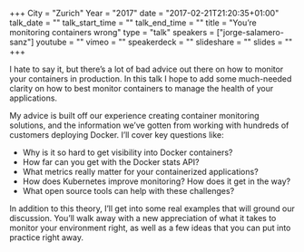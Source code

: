 +++
City = "Zurich"
Year = "2017"
date = "2017-02-21T21:20:35+01:00"
talk_date = ""
talk_start_time = ""
talk_end_time = ""
title = "You’re monitoring containers wrong"
type = "talk"
speakers = ["jorge-salamero-sanz"]
youtube = ""
vimeo = ""
speakerdeck = ""
slideshare = ""
slides = ""
+++

I hate to say it, but there’s a lot of bad advice out there on how to monitor your 
containers in production. In this talk I hope to add some much-needed clarity on how to 
best monitor containers to manage the health of your applications. 

My advice is built off our experience creating container monitoring solutions, and the 
information we’ve gotten from working with hundreds of customers deploying Docker. 
I’ll cover key questions like:

* Why is it so hard to get visibility into Docker containers?
* How far can you get with the Docker stats API?
* What metrics really matter for your containerized applications?
* How does Kubernetes improve monitoring? How does it get in the way?
* What open source tools can help with these challenges?

In addition to this theory, I’ll get into some real examples that will ground our 
discussion. You’ll walk away with a new appreciation of what it takes to monitor your 
environment right, as well as a few ideas that you can put into practice right away.
